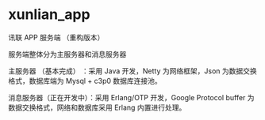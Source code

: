 # xunlian_app
讯联 APP 服务端 （重构版本）

服务端整体分为主服务器和消息服务器

主服务器  （基本完成）  ：采用 Java 开发，Netty 为网络框架，Json 为数据交换格式，数据库端为 Mysql + c3p0 数据库连接池。

消息服务器（正在开发中）：采用 Erlang/OTP 开发，Google Protocol buffer 为数据交换格式，网络和数据库采用 Erlang 内置进行处理。
